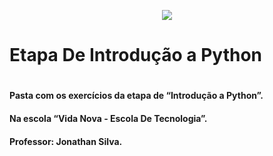 <p align="center">
  <img src="https://user-images.githubusercontent.com/71992079/174662473-8d564172-f69d-4118-ad0b-71ebcdf596d4.png">
</p>

<h1>Etapa De Introdução a Python<h1>
  
  <h4>Pasta com os exercícios da etapa de “Introdução a Python”.<h4>
  <h4>Na escola “Vida Nova - Escola De Tecnologia”.<h4>
  <h4>Professor: Jonathan Silva.<h4>
